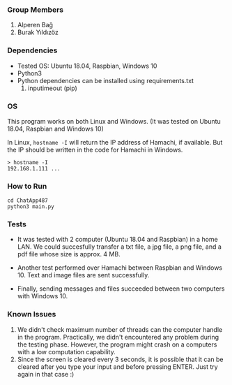 ### Group Members
1. Alperen Bağ
2. Burak Yıldızöz

### Dependencies
* Tested OS: Ubuntu 18.04, Raspbian, Windows 10
* Python3 
* Python dependencies can be installed using requirements.txt
    1. inputimeout (pip)

### OS
This program works on both Linux and Windows. (It was tested on Ubuntu 18.04, Raspbian and Windows 10)

In Linux, ```hostname -I``` will return the IP address of Hamachi, if available. But the IP should be written in the code for Hamachi in Windows.
```
> hostname -I
192.168.1.111 ...
```

### How to Run
```
cd ChatApp487
python3 main.py
```

### Tests
- It was tested with 2 computer (Ubuntu 18.04 and Raspbian) in a home LAN. We could succesfully transfer a txt file, a jpg file, a png file, and a pdf file whose size is approx. 4 MB.

- Another test performed over Hamachi between Raspbian and Windows 10. Text and image files are sent successfully.

- Finally, sending messages and files succeeded between two computers with Windows 10.

### Known Issues
1. We didn't check maximum number of threads can the computer handle in the program. Practically, we didn't encountered any problem during the testing phase. However, the program might crash on a computers with a low computation capability.
2. Since the screen is cleared every 3 seconds, it is possible that it can be cleared after you type your input and before pressing ENTER. Just try again in that case :)

